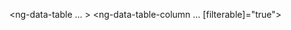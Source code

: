   <ng-data-table
    ... >
    <ng-data-table-column
       ...
      [filterable]="true">
    </ng-data-table-column>
  </ng-data-table>
